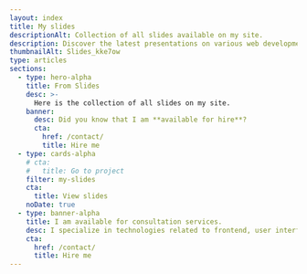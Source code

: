 ```yaml
---
layout: index
title: My slides
descriptionAlt: Collection of all slides available on my site.
description: Discover the latest presentations on various web development topics and explore the latest ideas and best practices in the field.
thumbnailAlt: Slides_kke7ow
type: articles
sections:
  - type: hero-alpha
    title: From Slides
    desc: >-
      Here is the collection of all slides on my site.
    banner:
      desc: Did you know that I am **available for hire**?
      cta:
        href: /contact/
        title: Hire me
  - type: cards-alpha
    # cta:
    #   title: Go to project
    filter: my-slides
    cta:
      title: View slides
    noDate: true
  - type: banner-alpha
    title: I am available for consultation services.
    desc: I specialize in technologies related to frontend, user interface, and website development.
    cta:
      href: /contact/
      title: Hire me
---
```


